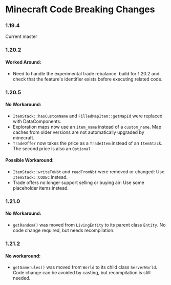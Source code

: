 # Minecraft Code Breaking Changes
### 1.19.4
Current master

### 1.20.2
#### Worked Around:
- Need to handle the experimental trade rebalance: build for 1.20.2 and check that the feature's identifier exists before executing related code.

### 1.20.5
#### No Workaround:
- `ItemStack::hasCustomName` and `FilledMapItem::getMapId` were replaced with DataComponents.
- Exploration maps now use an `item_name` instead of a `custom_name`. Map caches from older versions are not automatically upgraded by minecraft.
- `TradeOffer` now takes the price as a `TradeItem` instead of an `ItemStack`. The second price is also an `Optional`
#### Possible Workaround:
- `ItemStack::writeToNbt` and `readFromNbt` were removed or changed: Use `ItemStack::CODEC` instead.
- Trade offers no longer support selling or buying air: Use some placeholder items instead.

### 1.21.0
#### No Workaround:
- `getRandom()` was moved from `LivingEntity` to its parent class `Entity`. No code change required, but needs recompilation.

### 1.21.2
#### No workaround:
- `getGamerules()` was moved from `World` to its child class `ServerWorld`. Code change can be avoided by casting, but recompilation is still needed.

